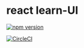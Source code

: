 # react learn-UI


[![npm version](https://badge.fury.io/js/cjyui888.svg)](https://badge.fury.io/js/cjyui888)

[![CircleCI](https://circleci.com/gh/xcjy/learnUi.svg?style=svg)](https://circleci.com/gh/xcjy/learnUi)

